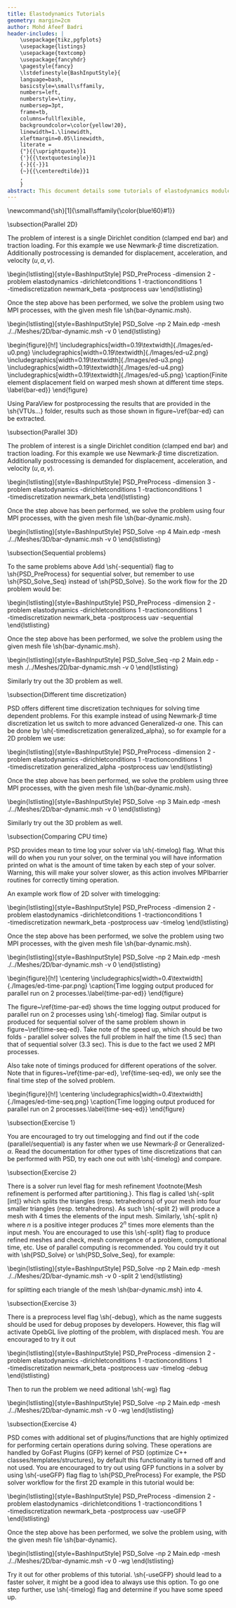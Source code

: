 ```yaml
---
title: Elastodynamics Tutorials
geometry: margin=2cm
author: Mohd Afeef Badri
header-includes: |
    \usepackage{tikz,pgfplots}
    \usepackage{listings}
    \usepackage{textcomp}
    \usepackage{fancyhdr}
    \pagestyle{fancy}
    \lstdefinestyle{BashInputStyle}{
	language=bash,
	basicstyle=\small\sffamily,
	numbers=left,
	numberstyle=\tiny,
	numbersep=3pt,
	frame=tb,
	columns=fullflexible,
	backgroundcolor=\color{yellow!20},
	linewidth=1.\linewidth,
	xleftmargin=0.05\linewidth,
	literate =
	{"}{{\uprightquote}}1
	{'}{{\textquotesingle}}1
	{-}{{-}}1
	{~}{{\centeredtilde}}1
	,
    }
abstract: This document details some tutorials of elastodynamics module of PSD. These tutorials are not verbose, but does instead give a kick start to users/developers for using PSD's elastodynamics module. 
---
```


\newcommand{\sh}[1]{\small\sffamily{\color{blue!60}#1}}

\subsection{Parallel 2D}

The problem of interest is a single Dirichlet condition (clamped end bar) and traction loading. For this example we use Newmark-$\beta$ time discretization. Additionally postrocessing is demanded for displacement, acceleration, and velocity ($u,a,v$). 

\begin{lstlisting}[style=BashInputStyle]
PSD_PreProcess -dimension 2 -problem elastodynamics -dirichletconditions 1 -tractionconditions 1 \
-timediscretization newmark_beta -postprocess uav
\end{lstlisting}

Once the step above has been performed, we solve the problem using two MPI processes, with the given mesh file \sh{bar-dynamic.msh}. 

\begin{lstlisting}[style=BashInputStyle]
PSD_Solve -np 2 Main.edp -mesh ./../Meshes/2D/bar-dynamic.msh -v 0
\end{lstlisting}

\begin{figure}[h!]
\includegraphics[width=0.19\textwidth]{./Images/ed-u0.png}
\includegraphics[width=0.19\textwidth]{./Images/ed-u2.png}
\includegraphics[width=0.19\textwidth]{./Images/ed-u3.png}
\includegraphics[width=0.19\textwidth]{./Images/ed-u4.png}
\includegraphics[width=0.19\textwidth]{./Images/ed-u5.png}
\caption{Finite element displacement field on warped mesh shown at different time steps. \label{bar-ed}}
\end{figure}

Using ParaView for postprocessing the results that are provided in the \sh{VTUs...} folder, results such as those shown in figure~\ref{bar-ed} can be extracted. 

\subsection{Parallel 3D}

The problem of interest is a single Dirichlet condition (clamped end bar) and traction loading. For this example we use Newmark-$\beta$ time discretization. Additionally postrocessing is demanded for displacement, acceleration, and velocity ($u,a,v$). 

\begin{lstlisting}[style=BashInputStyle]
PSD_PreProcess -dimension 3 -problem elastodynamics -dirichletconditions 1 -tractionconditions 1 \
-timediscretization newmark_beta
\end{lstlisting}

Once the step above has been performed, we solve the problem using four MPI processes, with the given mesh file \sh{bar-dynamic.msh}. 

\begin{lstlisting}[style=BashInputStyle]
PSD_Solve -np 4 Main.edp -mesh ./../Meshes/3D/bar-dynamic.msh -v 0
\end{lstlisting}


\subsection{Sequential problems}

To the same problems above Add \sh{-sequential} flag to \sh{PSD\_PreProcess} for sequential solver, but remember to use \sh{PSD\_Solve\_Seq} instead of \sh{PSD\_Solve}. So the work flow for the 2D problem would be:

\begin{lstlisting}[style=BashInputStyle]
PSD_PreProcess -dimension 2 -problem elastodynamics -dirichletconditions 1 -tractionconditions 1 \
-timediscretization newmark_beta -postprocess uav -sequential
\end{lstlisting}

Once the step above has been performed, we solve the problem using the given mesh file \sh{bar-dynamic.msh}. 

\begin{lstlisting}[style=BashInputStyle]
PSD_Solve_Seq -np 2 Main.edp -mesh ./../Meshes/2D/bar-dynamic.msh -v 0
\end{lstlisting}

Similarly try out the 3D problem as well.

\subsection{Different time discretization}

PSD offers different time discretization techniques for solving time dependent problems. For this example instead of using Newmark-$\beta$ time  discretization let us switch to more advanced Generalized-$\alpha$ one. This can be done by \sh{-timediscretization generalized\_alpha}, so for example for a 2D problem we use:

\begin{lstlisting}[style=BashInputStyle]
PSD_PreProcess -dimension 2 -problem elastodynamics -dirichletconditions 1 -tractionconditions 1 \
-timediscretization generalized_alpha -postprocess uav
\end{lstlisting}

Once the step above has been performed, we solve the problem using three MPI processes, with the given mesh file \sh{bar-dynamic.msh}. 

\begin{lstlisting}[style=BashInputStyle]
PSD_Solve -np 3 Main.edp -mesh ./../Meshes/2D/bar-dynamic.msh -v 0
\end{lstlisting}

Similarly try out the 3D problem as well.

\subsection{Comparing CPU time}

PSD provides mean to time log your solver via \sh{-timelog} flag. What this will do when you run your solver, on the terminal you will have information printed on what is the amount of time taken by each step of your solver. Warning, this will make your solver slower, as this action involves MPIbarrier routines for correctly timing operation. 

An example work flow of 2D solver with timelogging:

\begin{lstlisting}[style=BashInputStyle]
PSD_PreProcess -dimension 2 -problem elastodynamics -dirichletconditions 1 -tractionconditions 1 \
-timediscretization newmark_beta -postprocess uav -timelog
\end{lstlisting}

Once the step above has been performed, we solve the problem using two MPI processes, with the given mesh file \sh{bar-dynamic.msh}. 

\begin{lstlisting}[style=BashInputStyle]
PSD_Solve -np 2 Main.edp -mesh ./../Meshes/2D/bar-dynamic.msh -v 0
\end{lstlisting}


\begin{figure}[h!]
\centering
\includegraphics[width=0.4\textwidth]{./Images/ed-time-par.png}
\caption{Time logging output produced for parallel run on 2 processes.\label{time-par-ed}}
\end{figure}

The figure~\ref{time-par-ed} shows the time logging output produced for parallel run on 2 processes using \sh{-timelog} flag. Similar output is produced for sequential solver of the same problem shown in figure~\ref{time-seq-ed}. Take note of the speed up, which should be two folds - parallel solver solves the full problem in half the time (1.5 sec) than that of sequential solver (3.3 sec). This is due to the fact we used 2 MPI processes.

Also take note of timings produced for different operations of the solver. Note that in figures~\ref{time-par-ed}, \ref{time-seq-ed}, we only see the final time step of the solved problem. 

\begin{figure}[h!]
\centering
\includegraphics[width=0.4\textwidth]{./Images/ed-time-seq.png}
\caption{Time logging output produced for parallel run on 2 processes.\label{time-seq-ed}}
\end{figure}

\subsection{Exercise 1}

You are encouraged to try out timelogging and find out if the code (parallel/sequential) is any faster when we use Newmark-$\beta$ or Generalized-$\alpha$. Read the documentation for other types of time discretizations that can be performed with PSD, try each one out with \sh{-timelog} and compare. 

\subsection{Exercise  2}

There is a solver run level flag for mesh refinement \footnote{Mesh refinement is performed after partitioning.}. This flag is called \sh{-split [int]} which splits the triangles (resp. tetrahedrons) of your mesh into  four smaller  triangles (resp. tetrahedrons). As such \sh{-split 2} will produce a mesh with 4 times the elements of the input mesh. Similarly, \sh{-split n} where $n$ is a positive integer produces $2^n$ times more elements than the input mesh. You are encouraged to use this \sh{-split} flag to produce refined meshes and check, mesh convergence of a problem, computational time, etc. Use of parallel computing is recommended. You could try it out with \sh{PSD\_Solve} or \sh{PSD\_Solve\_Seq}, for example:

\begin{lstlisting}[style=BashInputStyle]
PSD_Solve -np 2 Main.edp -mesh ./../Meshes/2D/bar-dynamic.msh -v 0 -split 2
\end{lstlisting}

for splitting each triangle of the mesh  \sh{bar-dynamic.msh} into 4. 


\subsection{Exercise  3}

There is a preprocess level flag \sh{-debug}, which as the name suggests should be used for debug proposes by developers. However, this flag will activate OpebGL live plotting of the problem, with displaced mesh. You are encouraged to try it out 

\begin{lstlisting}[style=BashInputStyle]
PSD_PreProcess -dimension 2 -problem elastodynamics -dirichletconditions 1 -tractionconditions 1 \
-timediscretization newmark_beta -postprocess uav -timelog -debug
\end{lstlisting}

Then to run the problem we need aditional \sh{-wg} flag

\begin{lstlisting}[style=BashInputStyle]
PSD_Solve -np 2 Main.edp -mesh ./../Meshes/2D/bar-dynamic.msh -v 0 -wg
\end{lstlisting}

\subsection{Exercise  4}

PSD comes with additional set of plugins/functions that are highly optimized for performing certain operations during solving. These operations are handled by GoFast Plugins (GFP) kernel of PSD (optimize C++ classes/templates/structures), by default this functionality is turned off and not used. You are encouraged to try out using GFP functions in a solver by using \sh{-useGFP} flag flag to \sh{PSD\_PreProcess} For example, the PSD solver workflow for the first 2D example in this tutorial would be:

\begin{lstlisting}[style=BashInputStyle]
PSD_PreProcess -dimension 2 -problem elastodynamics -dirichletconditions 1 -tractionconditions 1 \
-timediscretization newmark_beta -postprocess uav -useGFP
\end{lstlisting}

Once the step above has been performed, we solve the problem using, with the given mesh file \sh{bar-dynamic}. 

\begin{lstlisting}[style=BashInputStyle]
PSD_Solve -np 2 Main.edp -mesh ./../Meshes/2D/bar-dynamic.msh -v 0 -wg
\end{lstlisting}

Try it out for other problems of this tutorial. \sh{-useGFP} should lead to a faster solver, it might be a good idea to always use this option. To go one step further, use \sh{-timelog} flag and determine if you have some speed up.

